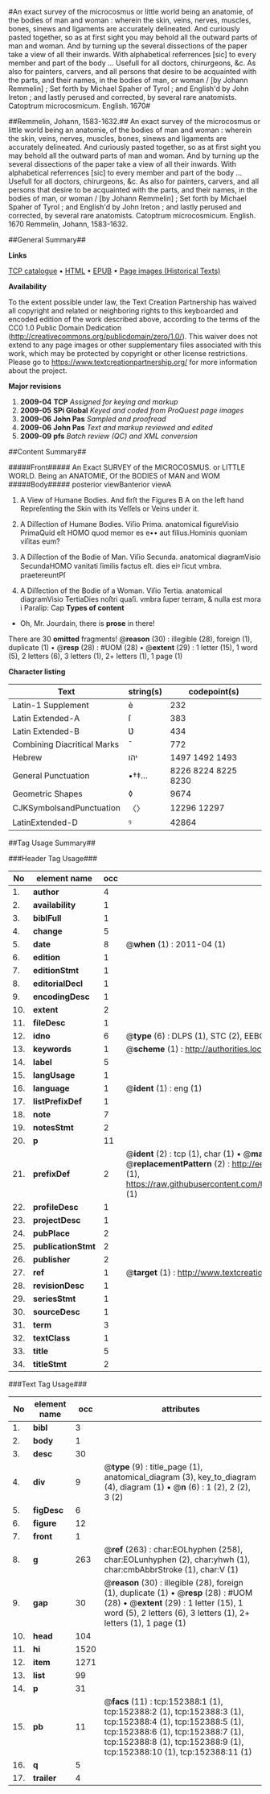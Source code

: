#An exact survey of the microcosmus or little world being an anatomie, of the bodies of man and woman : wherein the skin,  veins, nerves, muscles, bones, sinews and ligaments are accurately delineated. And curiously pasted together, so as at first sight you may behold all the outward parts of man and woman.  And by turning up the several dissections of the paper take a view of all their inwards. With alphabetical referrences [sic] to every member and part of the body ... Usefull for all doctors, chirurgeons, &c.  As also for painters, carvers, and all persons that desire to be acquainted with the parts, and their names, in the bodies of man, or woman / [by Johann Remmelin] ; Set forth  by Michael Spaher of Tyrol ; and English'd by John Ireton ; and lastly perused and corrected, by several rare anatomists. Catoptrum microcosmicum. English. 1670#

##Remmelin, Johann, 1583-1632.##
An exact survey of the microcosmus or little world being an anatomie, of the bodies of man and woman : wherein the skin,  veins, nerves, muscles, bones, sinews and ligaments are accurately delineated. And curiously pasted together, so as at first sight you may behold all the outward parts of man and woman.  And by turning up the several dissections of the paper take a view of all their inwards. With alphabetical referrences [sic] to every member and part of the body ... Usefull for all doctors, chirurgeons, &c.  As also for painters, carvers, and all persons that desire to be acquainted with the parts, and their names, in the bodies of man, or woman / [by Johann Remmelin] ; Set forth  by Michael Spaher of Tyrol ; and English'd by John Ireton ; and lastly perused and corrected, by several rare anatomists.
Catoptrum microcosmicum. English. 1670
Remmelin, Johann, 1583-1632.

##General Summary##

**Links**

[TCP catalogue](http://www.ota.ox.ac.uk/tcp/)  • 
[HTML](http://tei.it.ox.ac.uk/tcp/Texts-HTML/free/A93/A93593.html)  • 
[EPUB](http://tei.it.ox.ac.uk/tcp/Texts-EPUB/free/A93/A93593.epub) • 
[Page images (Historical Texts)](https://historicaltexts.jisc.ac.uk/eebo-38875644e)

**Availability**

To the extent possible under law, the Text Creation Partnership has waived all copyright and related or neighboring rights to this keyboarded and encoded edition of the work described above, according to the terms of the CC0 1.0 Public Domain Dedication (http://creativecommons.org/publicdomain/zero/1.0/). This waiver does not extend to any page images or other supplementary files associated with this work, which may be protected by copyright or other license restrictions. Please go to https://www.textcreationpartnership.org/ for more information about the project.

**Major revisions**

1. __2009-04__ __TCP__ *Assigned for keying and markup*
1. __2009-05__ __SPi Global__ *Keyed and coded from ProQuest page images*
1. __2009-06__ __John Pas__ *Sampled and proofread*
1. __2009-06__ __John Pas__ *Text and markup reviewed and edited*
1. __2009-09__ __pfs__ *Batch review (QC) and XML conversion*

##Content Summary##

#####Front#####
An Exact SURVEY of the MICROCOSMUS. or LITTLE WORLD. Being an ANATOMIE, Of the BODIES of MAN and WOM
#####Body#####
posterior viewBanterior viewA
1. A View of Humane Bodies. And firſt the Figures B A on the left hand Repreſenting the Skin with its Veſſels or Veins under it.

1. A Diſſection of Humane Bodies. Viſio Prima.
anatomical figureVisio PrimaQuid eſt HOMO quod memor es e•• aut filius.Hominis quoniam viſitas eum? 
1. A Diſſection of the Bodie of Man. Viſio Secunda.
anatomical diagramVisio SecundaHOMO vanitati ſimilis factus eſt. dies eiꝰ ſicut vmbra. praetereuntPſ
1. A Diſſection of the Bodie of a Woman. Viſio Tertia.
anatomical diagramVisio TertiaDies noſtri quaſi. vmbra ſuper terram, & nulla est mora i Paralip: Cap
**Types of content**

  * Oh, Mr. Jourdain, there is **prose** in there!

There are 30 **omitted** fragments! 
 @__reason__ (30) : illegible (28), foreign (1), duplicate (1)  •  @__resp__ (28) : #UOM (28)  •  @__extent__ (29) : 1 letter (15), 1 word (5), 2 letters (6), 3 letters (1), 2+ letters (1), 1 page (1)

**Character listing**


|Text|string(s)|codepoint(s)|
|---|---|---|
|Latin-1 Supplement|è|232|
|Latin Extended-A|ſ|383|
|Latin Extended-B|Ʋ|434|
|Combining             Diacritical Marks|̄|772|
|Hebrew|יהו|1497 1492 1493|
|General Punctuation|•†‡…|8226 8224 8225 8230|
|Geometric Shapes|◊|9674|
|CJKSymbolsandPunctuation|〈〉|12296 12297|
|LatinExtended-D|ꝰ|42864|

##Tag Usage Summary##

###Header Tag Usage###

|No|element name|occ|attributes|
|---|---|---|---|
|1.|__author__|4||
|2.|__availability__|1||
|3.|__biblFull__|1||
|4.|__change__|5||
|5.|__date__|8| @__when__ (1) : 2011-04 (1)|
|6.|__edition__|1||
|7.|__editionStmt__|1||
|8.|__editorialDecl__|1||
|9.|__encodingDesc__|1||
|10.|__extent__|2||
|11.|__fileDesc__|1||
|12.|__idno__|6| @__type__ (6) : DLPS (1), STC (2), EEBO-CITATION (1), OCLC (1), VID (1)|
|13.|__keywords__|1| @__scheme__ (1) : http://authorities.loc.gov/ (1)|
|14.|__label__|5||
|15.|__langUsage__|1||
|16.|__language__|1| @__ident__ (1) : eng (1)|
|17.|__listPrefixDef__|1||
|18.|__note__|7||
|19.|__notesStmt__|2||
|20.|__p__|11||
|21.|__prefixDef__|2| @__ident__ (2) : tcp (1), char (1)  •  @__matchPattern__ (2) : ([0-9\-]+):([0-9IVX]+) (1), (.+) (1)  •  @__replacementPattern__ (2) : http://eebo.chadwyck.com/downloadtiff?vid=$1&page=$2 (1), https://raw.githubusercontent.com/textcreationpartnership/Texts/master/tcpchars.xml#$1 (1)|
|22.|__profileDesc__|1||
|23.|__projectDesc__|1||
|24.|__pubPlace__|2||
|25.|__publicationStmt__|2||
|26.|__publisher__|2||
|27.|__ref__|1| @__target__ (1) : http://www.textcreationpartnership.org/docs/. (1)|
|28.|__revisionDesc__|1||
|29.|__seriesStmt__|1||
|30.|__sourceDesc__|1||
|31.|__term__|3||
|32.|__textClass__|1||
|33.|__title__|5||
|34.|__titleStmt__|2||


###Text Tag Usage###

|No|element name|occ|attributes|
|---|---|---|---|
|1.|__bibl__|3||
|2.|__body__|1||
|3.|__desc__|30||
|4.|__div__|9| @__type__ (9) : title_page (1), anatomical_diagram (3), key_to_diagram (4), diagram (1)  •  @__n__ (6) : 1 (2), 2 (2), 3 (2)|
|5.|__figDesc__|6||
|6.|__figure__|12||
|7.|__front__|1||
|8.|__g__|263| @__ref__ (263) : char:EOLhyphen (258), char:EOLunhyphen (2), char:yhwh (1), char:cmbAbbrStroke (1), char:V (1)|
|9.|__gap__|30| @__reason__ (30) : illegible (28), foreign (1), duplicate (1)  •  @__resp__ (28) : #UOM (28)  •  @__extent__ (29) : 1 letter (15), 1 word (5), 2 letters (6), 3 letters (1), 2+ letters (1), 1 page (1)|
|10.|__head__|104||
|11.|__hi__|1520||
|12.|__item__|1271||
|13.|__list__|99||
|14.|__p__|31||
|15.|__pb__|11| @__facs__ (11) : tcp:152388:1 (1), tcp:152388:2 (1), tcp:152388:3 (1), tcp:152388:4 (1), tcp:152388:5 (1), tcp:152388:6 (1), tcp:152388:7 (1), tcp:152388:8 (1), tcp:152388:9 (1), tcp:152388:10 (1), tcp:152388:11 (1)|
|16.|__q__|5||
|17.|__trailer__|4||
